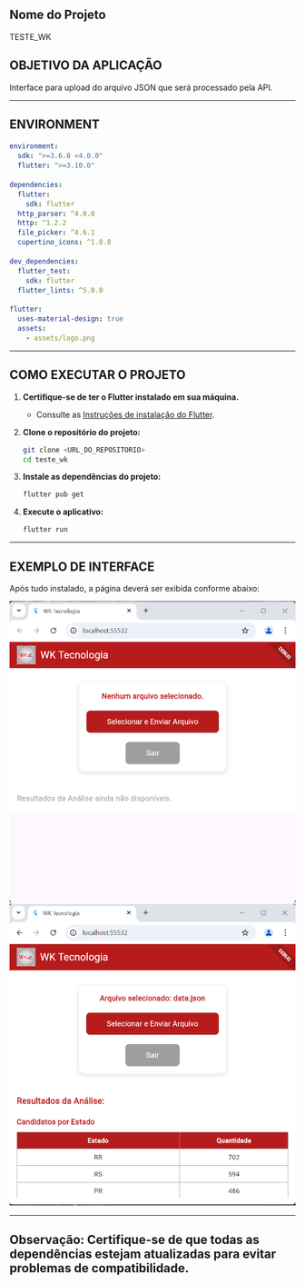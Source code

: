 
## Nome do Projeto 
TESTE_WK

## OBJETIVO DA APLICAÇÃO
Interface para upload do arquivo JSON que será processado pela API.

---

## ENVIRONMENT
```yaml
environment:
  sdk: ">=3.6.0 <4.0.0"
  flutter: ">=3.10.0"

dependencies:
  flutter:
    sdk: flutter
  http_parser: ^4.0.0
  http: ^1.2.2
  file_picker: ^4.6.1
  cupertino_icons: ^1.0.8

dev_dependencies:
  flutter_test:
    sdk: flutter
  flutter_lints: ^5.0.0

flutter:
  uses-material-design: true
  assets:
    - assets/logo.png
```

---

## COMO EXECUTAR O PROJETO

1. **Certifique-se de ter o Flutter instalado em sua máquina.**
    - Consulte as [Instruções de instalação do Flutter](https://chatgpt.com/c/67902ff3-f938-8008-b8de-ff713d10784b#:~:text=Instru%C3%A7%C3%A3o%C3%B5es%20de%20instala%C3%A7%C3%A3o%20do%20Flutter).

2. **Clone o repositório do projeto:**
   ```bash
   git clone <URL_DO_REPOSITORIO>
   cd teste_wk
   ```

3. **Instale as dependências do projeto:**
   ```bash
   flutter pub get
   ```

4. **Execute o aplicativo:**
   ```bash
   flutter run
   ```
---

## EXEMPLO DE INTERFACE
Após tudo instalado, a página deverá ser exibida conforme abaixo:

![Exemplo de Interface](assets/print01.png)
![Exemplo de Interface](assets/print02.png)

---

**Observação:** 
  Certifique-se de que todas as dependências estejam atualizadas para evitar problemas de compatibilidade.
---
